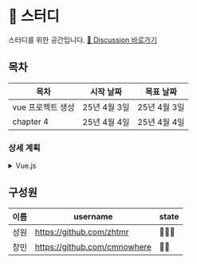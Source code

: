 # 🌱 스터디

스터디를 위한 공간입니다. [📒 Discussion 바로가기](https://github.com/script-smiths/vue/discussions)  


## 목차
| 목차 | 시작 날짜 | 목표 날짜 |
| ---- | ------ | ----- |
| vue 프로젝트 생성 | 25년 4월 3일 | 25년 4월 3일 |
| chapter 4 | 25년 4월 4일 | 25년 4월 4일 |

### 상세 계획

<details>
<summary> Vue.js </summary>
    
#### 📖 Vue.js 프로젝트 투입 일주일 전
| 날짜 | 목표 섹션 | 창민 | 성원 |
| --- | ------- | --- | --- | 
| 4월 3일(목) | Chapter 1 |   ✅    |  ✅   |
| 4월 4일(목) | Chapter 4 |   ✅    |  ✅   |

</details>




## 구성원
| 이름 | username | state |
| --- | --- | --- |
| 성원 | https://github.com/zhtmr |   👨‍💻👑  |
| 창민 | https://github.com/cmnowhere |  👩‍💻  |
